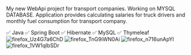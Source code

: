 My new WebApi project for transport companies.
Working on MYSQL DATABASE. 
Application provides calculating salaries for truck drivers and monthly fuel consumption for transport company.

✅ Java ✅ Spring Boot ✅ Hibernate ✅ MySQL ✅ Thymeleaf
![firefox_Uz4G7a6ChD](https://user-images.githubusercontent.com/59929639/167842536-4f10d0e0-3e54-4713-ac64-1cd8e09f5e2d.png)
![firefox_TnG9iWN0Ai](https://user-images.githubusercontent.com/59929639/167842555-23bea561-7746-41c3-9b31-14763aae37c0.png)
![firefox_n716unApYl](https://user-images.githubusercontent.com/59929639/167842573-04f2cab2-7e72-46cf-b820-180b6ad73f1e.png)
![firefox_1VW1qIbSDr](https://user-images.githubusercontent.com/59929639/167842588-499e128d-305f-40e4-87a3-a53889c64a05.png)
